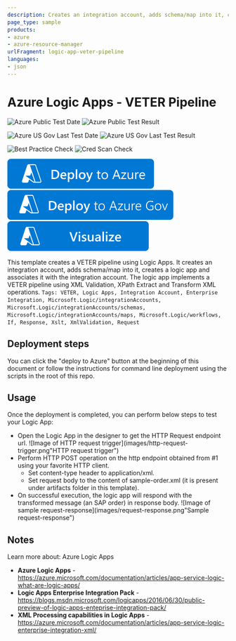 ```yaml
---
description: Creates an integration account, adds schema/map into it, creates a logic app and associates it with the integration account. The logic app implements a VETER pipeline using XML Validation, XPath Extract and Transform XML operations.
page_type: sample
products:
- azure
- azure-resource-manager
urlFragment: logic-app-veter-pipeline
languages:
- json
---
```

# Azure Logic Apps - VETER Pipeline

![Azure Public Test Date](https://azurequickstartsservice.blob.core.windows.net/badges/quickstarts/microsoft.logic/logic-app-veter-pipeline/PublicLastTestDate.svg)
![Azure Public Test Result](https://azurequickstartsservice.blob.core.windows.net/badges/quickstarts/microsoft.logic/logic-app-veter-pipeline/PublicDeployment.svg)

![Azure US Gov Last Test Date](https://azurequickstartsservice.blob.core.windows.net/badges/quickstarts/microsoft.logic/logic-app-veter-pipeline/FairfaxLastTestDate.svg)
![Azure US Gov Last Test Result](https://azurequickstartsservice.blob.core.windows.net/badges/quickstarts/microsoft.logic/logic-app-veter-pipeline/FairfaxDeployment.svg)

![Best Practice Check](https://azurequickstartsservice.blob.core.windows.net/badges/quickstarts/microsoft.logic/logic-app-veter-pipeline/BestPracticeResult.svg)
![Cred Scan Check](https://azurequickstartsservice.blob.core.windows.net/badges/quickstarts/microsoft.logic/logic-app-veter-pipeline/CredScanResult.svg)

[![Deploy To Azure](https://raw.githubusercontent.com/Azure/azure-quickstart-templates/master/1-CONTRIBUTION-GUIDE/images/deploytoazure.svg?sanitize=true)](https://portal.azure.com/#create/Microsoft.Template/uri/https%3A%2F%2Fraw.githubusercontent.com%2FAzure%2Fazure-quickstart-templates%2Fmaster%2Fquickstarts%2Fmicrosoft.logic%2Flogic-app-veter-pipeline%2Fazuredeploy.json)
[![Deploy To Azure US Gov](https://raw.githubusercontent.com/Azure/azure-quickstart-templates/master/1-CONTRIBUTION-GUIDE/images/deploytoazuregov.svg?sanitize=true)]( https://portal.azure.us/#create/Microsoft.Template/uri/https%3A%2F%2Fraw.githubusercontent.com%2FAzure%2Fazure-quickstart-templates%2Fmaster%2Fquickstarts%2Fmicrosoft.logic%2Flogic-app-veter-pipeline%2Fazuredeploy.json)
[![Visualize](https://raw.githubusercontent.com/Azure/azure-quickstart-templates/master/1-CONTRIBUTION-GUIDE/images/visualizebutton.svg?sanitize=true)](http://armviz.io/#/?load=https%3A%2F%2Fraw.githubusercontent.com%2FAzure%2Fazure-quickstart-templates%2Fmaster%2Fquickstarts%2Fmicrosoft.logic%2Flogic-app-veter-pipeline%2Fazuredeploy.json)

This template creates a VETER pipeline using Logic Apps. It creates an integration account, adds schema/map into it, creates a logic app and associates it with the integration account. The logic app implements a VETER pipeline using XML Validation, XPath Extract and Transform XML operations.
`Tags: VETER, Logic Apps, Integration Account, Enterprise Integration, Microsoft.Logic/integrationAccounts, Microsoft.Logic/integrationAccounts/schemas, Microsoft.Logic/integrationAccounts/maps, Microsoft.Logic/workflows, If, Response, Xslt, XmlValidation, Request`

## Deployment steps

You can click the "deploy to Azure" button at the beginning of this document or follow the instructions for command line deployment using the scripts in the root of this repo.

## Usage

Once the deployment is completed, you can perform below steps to test your Logic App:
- Open the Logic App in the designer to get the HTTP Request endpoint url.
![Image of HTTP request trigger](images/http-request-trigger.png"HTTP request trigger")
- Perform HTTP POST operation on the http endpoint obtained from #1 using your favorite HTTP client.
    - Set content-type header to application/xml.
    - Set request body to the content of sample-order.xml (it is present under artifacts folder in this template).
- On successful execution, the logic app will respond with the transformed message (an SAP order) in response body.
![Image of sample request-response](images/request-response.png"Sample request-response")

## Notes

Learn more about: Azure Logic Apps
* **Azure Logic Apps** - https://azure.microsoft.com/documentation/articles/app-service-logic-what-are-logic-apps/
* **Logic Apps Enterprise Integration Pack** - https://blogs.msdn.microsoft.com/logicapps/2016/06/30/public-preview-of-logic-apps-enteprise-integration-pack/
* **XML Processing capabilities in Logic Apps** - https://azure.microsoft.com/documentation/articles/app-service-logic-enterprise-integration-xml/

